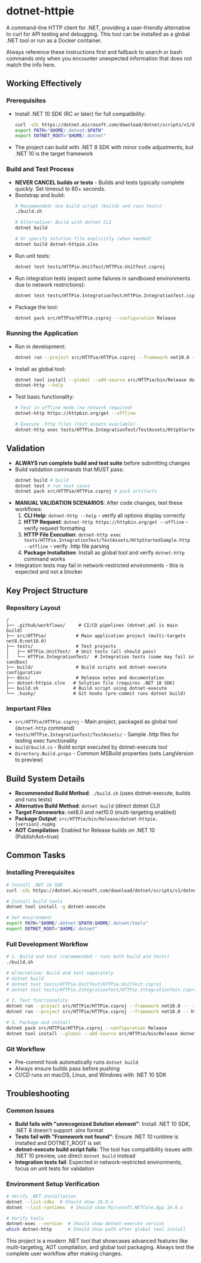 # dotnet-httpie

A command-line HTTP client for .NET, providing a user-friendly alternative to curl for API testing and debugging. This tool can be installed as a global .NET tool or run as a Docker container.

Always reference these instructions first and fallback to search or bash commands only when you encounter unexpected information that does not match the info here.

## Working Effectively

### Prerequisites
- Install .NET 10 SDK (RC or later) for full compatibility:
  ```bash
  curl -sSL https://dotnet.microsoft.com/download/dotnet/scripts/v1/dotnet-install.sh | bash -s -- --channel 10.0 --version latest
  export PATH="$HOME/.dotnet:$PATH"
  export DOTNET_ROOT="$HOME/.dotnet"
  ```
- The project can build with .NET 8 SDK with minor code adjustments, but .NET 10 is the target framework

### Build and Test Process
- **NEVER CANCEL builds or tests** - Builds and tests typically complete quickly. Set timeout to 60+ seconds.
- Bootstrap and build:
  ```bash
  # Recommended: Use build script (builds and runs tests)
  ./build.sh
  
  # Alternative: Build with dotnet CLI
  dotnet build

  # Or specify solution file explicitly (when needed)
  dotnet build dotnet-httpie.slnx
  ```
- Run unit tests:
  ```bash
  dotnet test tests/HTTPie.UnitTest/HTTPie.UnitTest.csproj
  ```
- Run integration tests (expect some failures in sandboxed environments due to network restrictions):
  ```bash
  dotnet test tests/HTTPie.IntegrationTest/HTTPie.IntegrationTest.csproj
  ```
- Package the tool:
  ```bash
  dotnet pack src/HTTPie/HTTPie.csproj --configuration Release
  ```

### Running the Application
- Run in development:
  ```bash
  dotnet run --project src/HTTPie/HTTPie.csproj --framework net10.0 -- --help
  ```
- Install as global tool:
  ```bash
  dotnet tool install --global --add-source src/HTTPie/bin/Release dotnet-httpie
  dotnet-http --help
  ```
- Test basic functionality:
  ```bash
  # Test in offline mode (no network required)
  dotnet-http https://httpbin.org/get --offline
  
  # Execute .http files (test assets available)
  dotnet-http exec tests/HTTPie.IntegrationTest/TestAssets/HttpStartedSample.http --offline
  ```

## Validation
- **ALWAYS run complete build and test suite** before submitting changes
- Build validation commands that MUST pass:
  ```bash
  dotnet build # build
  dotnet test # run test cases  
  dotnet pack src/HTTPie/HTTPie.csproj # pack artifacts
  ```
- **MANUAL VALIDATION SCENARIOS**: After code changes, test these workflows:
  1. **CLI Help**: `dotnet-http --help` - verify all options display correctly
  2. **HTTP Request**: `dotnet-http https://httpbin.org/get --offline` - verify request formatting
  3. **HTTP File Execution**: `dotnet-http exec tests/HTTPie.IntegrationTest/TestAssets/HttpStartedSample.http --offline` - verify .http file parsing
  4. **Package Installation**: Install as global tool and verify `dotnet-http` command works
- Integration tests may fail in network-restricted environments - this is expected and not a blocker

## Key Project Structure

### Repository Layout
```
/
├── .github/workflows/     # CI/CD pipelines (dotnet.yml is main build)
├── src/HTTPie/           # Main application project (multi-targets net8.0;net10.0)
├── tests/                # Test projects
│   ├── HTTPie.UnitTest/  # Unit tests (all should pass)
│   └── HTTPie.IntegrationTest/  # Integration tests (some may fail in sandbox)
├── build/                # Build scripts and dotnet-execute configuration
├── docs/                 # Release notes and documentation
├── dotnet-httpie.slnx   # Solution file (requires .NET 10 SDK)
├── build.sh             # Build script using dotnet-execute
└── .husky/              # Git hooks (pre-commit runs dotnet build)
```

### Important Files
- `src/HTTPie/HTTPie.csproj` - Main project, packaged as global tool (`dotnet-http` command)
- `tests/HTTPie.IntegrationTest/TestAssets/` - Sample .http files for testing exec functionality
- `build/build.cs` - Build script executed by dotnet-execute tool
- `Directory.Build.props` - Common MSBuild properties (sets LangVersion to preview)

## Build System Details
- **Recommended Build Method**: `./build.sh` (uses dotnet-execute, builds and runs tests)
- **Alternative Build Method**: `dotnet build` (direct dotnet CLI)
- **Target Frameworks**: net8.0 and net10.0 (multi-targeting enabled)
- **Package Output**: `src/HTTPie/bin/Release/dotnet-httpie.{version}.nupkg`
- **AOT Compilation**: Enabled for Release builds on .NET 10 (PublishAot=true)

## Common Tasks

### Installing Prerequisites
```bash
# Install .NET 10 SDK
curl -sSL https://dotnet.microsoft.com/download/dotnet/scripts/v1/dotnet-install.sh | bash -s -- --channel 10.0 --version latest

# Install build tools
dotnet tool install -g dotnet-execute

# Set environment
export PATH="$HOME/.dotnet:$PATH:$HOME/.dotnet/tools"
export DOTNET_ROOT="$HOME/.dotnet"
```

### Full Development Workflow
```bash
# 1. Build and test (recommended - runs both build and tests)
./build.sh

# Alternative: Build and test separately
# dotnet build
# dotnet test tests/HTTPie.UnitTest/HTTPie.UnitTest.csproj
# dotnet test tests/HTTPie.IntegrationTest/HTTPie.IntegrationTest.csproj  # Some failures expected

# 2. Test functionality
dotnet run --project src/HTTPie/HTTPie.csproj --framework net10.0 -- --help
dotnet run --project src/HTTPie/HTTPie.csproj --framework net10.0 -- https://httpbin.org/get --offline

# 3. Package and install
dotnet pack src/HTTPie/HTTPie.csproj --configuration Release
dotnet tool install --global --add-source src/HTTPie/bin/Release dotnet-httpie --version {version}
```

### Git Workflow
- Pre-commit hook automatically runs `dotnet build` 
- Always ensure builds pass before pushing
- CI/CD runs on macOS, Linux, and Windows with .NET 10 SDK

## Troubleshooting

### Common Issues
- **Build fails with "unrecognized Solution element"**: Install .NET 10 SDK, .NET 8 doesn't support .slnx format
- **Tests fail with "Framework not found"**: Ensure .NET 10 runtime is installed and DOTNET_ROOT is set
- **dotnet-execute build script fails**: The tool has compatibility issues with .NET 10 preview, use direct `dotnet build` instead
- **Integration tests fail**: Expected in network-restricted environments, focus on unit tests for validation

### Environment Setup Verification
```bash
# Verify .NET installation
dotnet --list-sdks  # Should show 10.0.x
dotnet --list-runtimes  # Should show Microsoft.NETCore.App 10.0.x

# Verify tools
dotnet-exec --version  # Should show dotnet-execute version
which dotnet-http      # Should show path after global tool install
```

This project is a modern .NET tool that showcases advanced features like multi-targeting, AOT compilation, and global tool packaging. Always test the complete user workflow after making changes.